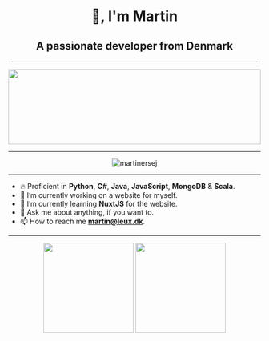 <h1 align="center">👋, I'm Martin</h1>
<h2 align="center">A passionate developer from Denmark</h2>
<h4 align="center"></h4>

<hr>

<img src="https://raw.githubusercontent.com/rodrigograca31/rodrigograca31/master/matrix.svg" width="100%" height="150px"/> 

<hr>
<div align="center">
  <img src="https://komarev.com/ghpvc/?username=martinersej&label=Profile%20views&color=0e75b6&style=flat" alt="martinersej"/> 
</div>

<hr>

- 🔥 Proficient in **Python**, **C#**, **Java**, **JavaScript**, **MongoDB** & **Scala**.
- 🔭 I’m currently working on a website for myself.
- 🌱 I’m currently learning **NuxtJS** for the website.
- 💬 Ask me about anything, if you want to.
- 📫 How to reach me **martin@leux.dk**.

<hr>

<div align="center">
  <img height="180em" src="https://github-readme-stats.vercel.app/api?username=martinersej&show_icons=true&theme=dark&include_all_commits=true&count_private=true"/>
  <img height="180em" src="https://github-readme-stats.vercel.app/api/top-langs?username=martinersej&show_icons=true&theme=dark"
</div>
